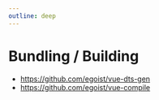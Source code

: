 ```yaml
---
outline: deep
---
```


# Bundling / Building

- https://github.com/egoist/vue-dts-gen
- https://github.com/egoist/vue-compile